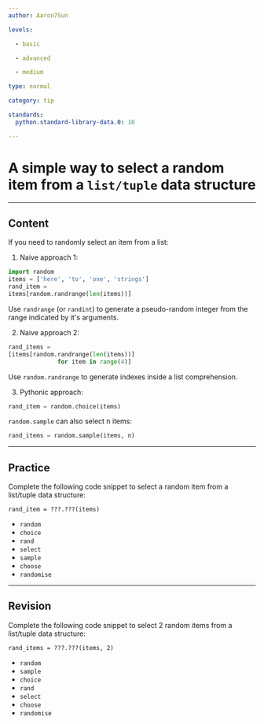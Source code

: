 ```yaml
---
author: Aaron7Sun

levels:

  - basic

  - advanced

  - medium

type: normal

category: tip

standards:
  python.standard-library-data.0: 10

---
```


# A simple way to select a random item from a `list/tuple` data structure

---
## Content

If you need to randomly select an item from a list:

1) Naive approach 1:
```python
import random
items = ['here', 'to', 'one', 'strings']
rand_item =
items[random.randrange(len(items))]
```
Use `randrange` (or `randint`) to generate a pseudo-random integer from the range indicated by it's arguments.

2) Naive approach 2:
```python
rand_items =
[items[random.randrange(len(items))]
              for item in range(4)]
```
Use `random.randrange` to generate indexes inside a list comprehension.

3) Pythonic approach:
```python
rand_item = random.choice(items)
```
`random.sample` can also select n items:
```python
rand_items = random.sample(items, n)
```

---
## Practice

Complete the following code snippet to select a random item from a list/tuple data structure:

```
rand_item = ???.???(items)
```


* `random`
* `choice`
* `rand`
* `select`
* `sample`
* `choose`
* `randomise`

---
## Revision

Complete the following code snippet to select 2 random items from a list/tuple data structure:

```
rand_items = ???.???(items, 2)
```


* `random`
* `sample`
* `choice`
* `rand`
* `select`
* `choose`
* `randomise`
 
